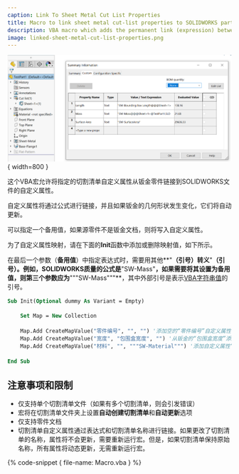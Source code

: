 ```yaml
---
caption: Link To Sheet Metal Cut List Properties
title: Macro to link sheet metal cut-list properties to SOLIDWORKS part custom properties
description: VBA macro which adds the permanent link (expression) between specified sheet metal cut list properties and file custom properties with an optional fallback value
image: linked-sheet-metal-cut-list-properties.png
---
```

![链接的钣金切割清单自定义属性](linked-sheet-metal-cut-list-properties.png){ width=800 }

这个VBA宏允许将指定的切割清单自定义属性从钣金零件链接到SOLIDWORKS文件的自定义属性。

自定义属性将通过公式进行链接，并且如果钣金的几何形状发生变化，它们将自动更新。

可以指定一个备用值，如果源零件不是钣金文档，则将写入自定义属性。

为了自定义属性映射，请在下面的**Init**函数中添加或删除映射值，如下所示。

在最后一个参数（**备用值**）中指定表达式时，需要用其他**"**（引号）转义**"**（引号）。例如，SOLIDWORKS质量的公式是**"SW-Mass"**，如果需要将其设置为备用值，则第三个参数应为**"""SW-Mass"""**，其中外部引号是表示[VBA字符串值](/visual-basic/variables/standard-types#string)的引号。

~~~ vb
Sub Init(Optional dummy As Variant = Empty)
    
    Set Map = New Collection
    
    Map.Add CreateMapValue("零件编号", "", "") '添加空的“零件编号”自定义属性
    Map.Add CreateMapValue("宽度", "包围盒宽度", "") '从钣金的“包围盒宽度”添加自定义属性“宽度”，如果不是钣金零件，则为空
    Map.Add CreateMapValue("材料", "", """SW-Material""") '添加自定义属性“材料”，并将其设置为“SW-Material”公式，无论是否为钣金零件
        
End Sub
~~~

## 注意事项和限制

* 仅支持单个切割清单文件（如果有多个切割清单，则会引发错误）
* 宏将在切割清单文件夹上设置**自动创建切割清单**和**自动更新**选项
* 仅支持零件文档
* 切割清单自定义属性通过表达式和切割清单名称进行链接。如果更改了切割清单的名称，属性将不会更新，需要重新运行宏。但是，如果切割清单保持原始名称，所有属性将动态更新，无需重新运行宏。

{% code-snippet { file-name: Macro.vba } %}